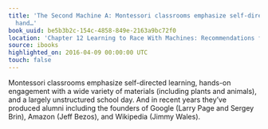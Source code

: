 ```yaml
---
title: 'The Second Machine A: Montessori classrooms emphasize self-directed learning,
  hand…'
book_uuid: be5b3b2c-154c-4858-849e-2163a9bc72f0
location: 'Chapter 12 Learning to Race With Machines: Recommendations for Individuals'
source: ibooks
highlighted_on: 2016-04-09 00:00:00 UTC
touch: false
---
```


Montessori classrooms emphasize self-directed learning, hands-on engagement with a wide variety of materials (including plants and animals), and a largely unstructured school day. And in recent years they’ve produced alumni including the founders of Google (Larry Page and Sergey Brin), Amazon (Jeff Bezos), and Wikipedia (Jimmy Wales).
